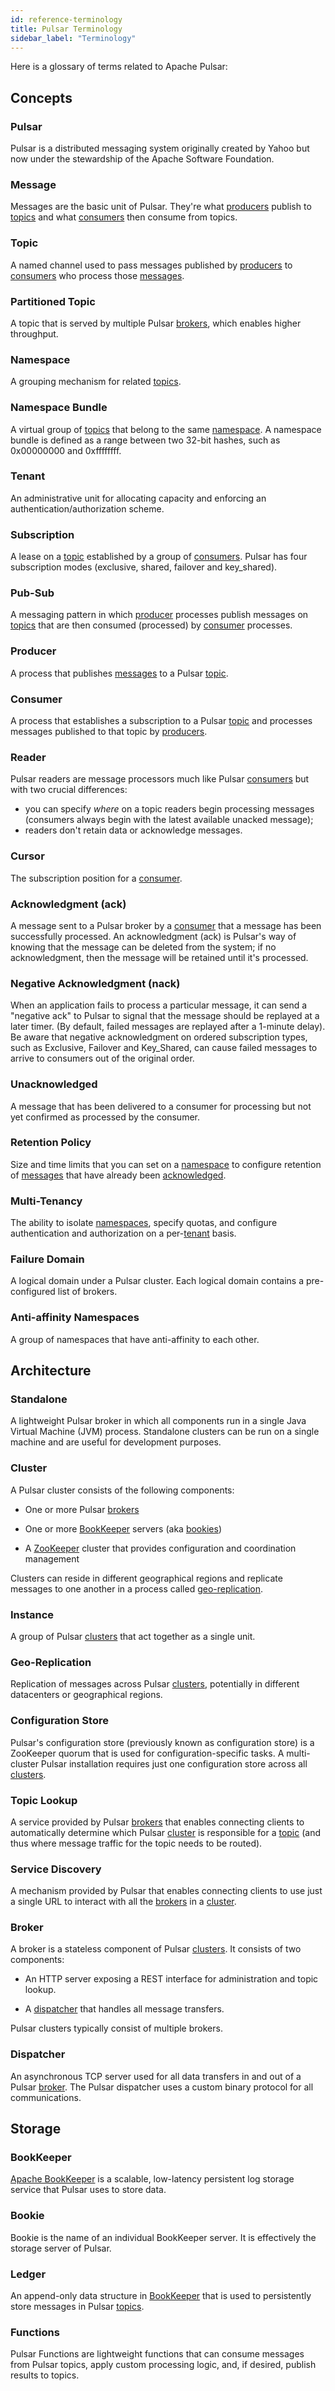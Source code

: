 ```yaml
---
id: reference-terminology
title: Pulsar Terminology
sidebar_label: "Terminology"
---
```


Here is a glossary of terms related to Apache Pulsar:

## Concepts

### Pulsar

Pulsar is a distributed messaging system originally created by Yahoo but now under the stewardship of the Apache Software Foundation.

### Message

Messages are the basic unit of Pulsar. They're what [producers](#producer) publish to [topics](#topic)
and what [consumers](#consumer) then consume from topics.

### Topic

A named channel used to pass messages published by [producers](#producer) to [consumers](#consumer) who
process those [messages](#message).

### Partitioned Topic

A topic that is served by multiple Pulsar [brokers](#broker), which enables higher throughput.

### Namespace

A grouping mechanism for related [topics](#topic).

### Namespace Bundle

A virtual group of [topics](#topic) that belong to the same [namespace](#namespace). A namespace bundle
is defined as a range between two 32-bit hashes, such as 0x00000000 and 0xffffffff.

### Tenant

An administrative unit for allocating capacity and enforcing an authentication/authorization scheme.

### Subscription

A lease on a [topic](#topic) established by a group of [consumers](#consumer). Pulsar has four subscription
modes (exclusive, shared, failover and key_shared).

### Pub-Sub

A messaging pattern in which [producer](#producer) processes publish messages on [topics](#topic) that
are then consumed (processed) by [consumer](#consumer) processes.

### Producer

A process that publishes [messages](#message) to a Pulsar [topic](#topic).

### Consumer

A process that establishes a subscription to a Pulsar [topic](#topic) and processes messages published
to that topic by [producers](#producer).

### Reader

Pulsar readers are message processors much like Pulsar [consumers](#consumer) but with two crucial differences:

- you can specify *where* on a topic readers begin processing messages (consumers always begin with the latest
  available unacked message);
- readers don't retain data or acknowledge messages.

### Cursor

The subscription position for a [consumer](#consumer).

### Acknowledgment (ack)

A message sent to a Pulsar broker by a [consumer](#consumer) that a message has been successfully processed.
An acknowledgment (ack) is Pulsar's way of knowing that the message can be deleted from the system;
if no acknowledgment, then the message will be retained until it's processed.

### Negative Acknowledgment (nack)

When an application fails to process a particular message, it can send a "negative ack" to Pulsar
to signal that the message should be replayed at a later timer. (By default, failed messages are
replayed after a 1-minute delay). Be aware that negative acknowledgment on ordered subscription types,
such as Exclusive, Failover and Key_Shared, can cause failed messages to arrive to consumers out of the original order.

### Unacknowledged

A message that has been delivered to a consumer for processing but not yet confirmed as processed by the consumer.

### Retention Policy

Size and time limits that you can set on a [namespace](#namespace) to configure retention of [messages](#message)
that have already been [acknowledged](#acknowledgment-ack).

### Multi-Tenancy

The ability to isolate [namespaces](#namespace), specify quotas, and configure authentication and authorization
on a per-[tenant](#tenant) basis.

### Failure Domain

A logical domain under a Pulsar cluster. Each logical domain contains a pre-configured list of brokers.

### Anti-affinity Namespaces

A group of namespaces that have anti-affinity to each other.


## Architecture

### Standalone

A lightweight Pulsar broker in which all components run in a single Java Virtual Machine (JVM) process. Standalone
clusters can be run on a single machine and are useful for development purposes.

### Cluster

A Pulsar cluster consists of the following components:

- One or more Pulsar [brokers](reference-terminology.md#broker)
  
- One or more [BookKeeper](reference-terminology.md#bookkeeper) servers (aka [bookies](reference-terminology.md#bookie))
  
- A [ZooKeeper](https://zookeeper.apache.org) cluster that provides configuration and coordination management

Clusters can reside in different geographical regions and replicate messages to one another in a process called [geo-replication](#geo-replication).

### Instance

A group of Pulsar [clusters](#cluster) that act together as a single unit.

### Geo-Replication

Replication of messages across Pulsar [clusters](#cluster), potentially in different datacenters
or geographical regions.

### Configuration Store

Pulsar's configuration store (previously known as configuration store) is a ZooKeeper quorum that
is used for configuration-specific tasks. A multi-cluster Pulsar installation requires just one
configuration store across all [clusters](#cluster).

### Topic Lookup

A service provided by Pulsar [brokers](#broker) that enables connecting clients to automatically determine
which Pulsar [cluster](#cluster) is responsible for a [topic](#topic) (and thus where message traffic for
the topic needs to be routed).

### Service Discovery

A mechanism provided by Pulsar that enables connecting clients to use just a single URL to interact
with all the [brokers](#broker) in a [cluster](#cluster).

### Broker

A broker is a stateless component of Pulsar [clusters](#cluster). It consists of two components: 


- An HTTP server exposing a REST interface for administration and topic lookup.

- A [dispatcher](#dispatcher) that handles all message transfers. 

Pulsar clusters typically consist of multiple brokers.

### Dispatcher

An asynchronous TCP server used for all data transfers in and out of a Pulsar [broker](#broker). The Pulsar
dispatcher uses a custom binary protocol for all communications.

## Storage

### BookKeeper

[Apache BookKeeper](http://bookkeeper.apache.org/) is a scalable, low-latency persistent log storage
service that Pulsar uses to store data.

### Bookie

Bookie is the name of an individual BookKeeper server. It is effectively the storage server of Pulsar.

### Ledger

An append-only data structure in [BookKeeper](#bookkeeper) that is used to persistently store messages in Pulsar [topics](#topic).

### Functions

Pulsar Functions are lightweight functions that can consume messages from Pulsar topics, apply custom processing logic, and, if desired, publish results to topics.
